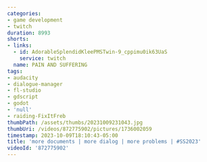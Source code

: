 ```yaml
---
categories:
- game development
- twitch
duration: 8993
shorts:
- links:
  - id: AdorableSplendidKleePMSTwin-9_cppimu0ik63UaS
    service: twitch
  name: PAIN AND SUFFERING
tags:
- audacity
- dialogue-manager
- fl-studio
- gdscript
- godot
- 'null'
- raiding-FixItFreb
thumbPath: /assets/thumbs/20231009231043.jpg
thumbUri: /videos/872775902/pictures/1736002059
timestamp: 2023-10-09T18:10:43-05:00
title: 'more documents | more dialog | more problems | #SS2023'
videoId: '872775902'
---
```


